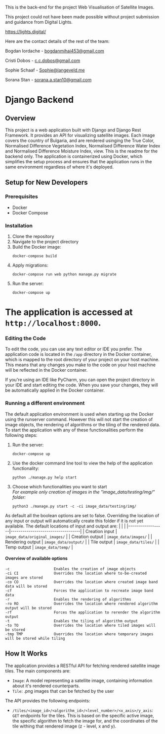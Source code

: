This is the back-end for the project Web Visualisation of Satellite Images.

This project could not have been made possible without project submission and guidance from Digital Lights.

https://lights.digital/

Here are the contact details of the rest of the team:

Bogdan Iordache - bogdanmihai453@gmail.com

Cristi Dobos - c.c.dobos@gmail.com

Sophie Schaaf - Sophie@langeveld.me

Sorana Stan - sorana.a.stan10@gmail.com

# Django Backend

## Overview

This project is a web application built with Django and Django Rest Framework. It provides an API for visualizing satellite images. Each image covers the country of Bulgaria, and are rendered usinging the True Color, Normalised Difference Vegetation Index, Normalised Difference Water Index and Normalised Difference Moisture Index, view. This is the readme for the backend only. The application is containerized using Docker, which simplifies the setup process and ensures that the application runs in the same environment regardless of where it's deployed.

## Setup for New Developers

### Prerequisites
- Docker
- Docker Compose

### Installation
1. Clone the repository
2. Navigate to the project directory
3. Build the Docker image:
    ```
    docker-compose build
    ```
4. Apply migrations:
    ```
    docker-compose run web python manage.py migrate
    ```
5. Run the server:
    ```
    docker-compose up
    ```

# The application is accessed at `http://localhost:8000`.

### Editing the Code
To edit the code, you can use any text editor or IDE you prefer. The application code is located in the `/app` directory in the Docker container, which is mapped to the root directory of your project on your host machine. This means that any changes you make to the code on your host machine will be reflected in the Docker container.

If you're using an IDE like PyCharm, you can open the project directory in your IDE and start editing the code. When you save your changes, they will be automatically applied in the Docker container.

### Running a different environment
The default application environment is used when starting up the Docker using the runserver command. However this will not start the creation of image objects, the rendering of algorithms or the tiling of the rendered data. To start the application with any of these functionalities perform the following steps:
1. Run the server:
    ```
    docker-compose up
    ```
2. Use the docker command line tool to view the help of the application functionality:
    ```
    python ./manage.py help start
    ```
3. Choose which functionalities you want to start  
    _For example only creation of images in the "image_data/testing/img/" folder:_
    ```
    python3 ./manage.py start -c -ci image_data/testing/img/
    ```

As default all the boolean options are set to false. Overriding the location of any input or output will automatically create this folder if it is not yet available. The default locations of input and output are:
|                  |                                   |
|------------------|-----------------------------------|
| Creation input   | ```image_data/original_images/``` |
| Creation output  | ```image_data/images/```          |
| Rendering output | ```image_data/output/```          |
| Tile output      | ```image_data/tiles/```           |
| Temp output      | ```image_data/temp/```            |

#### Overview of available options
```
-c                    Enables the creation of image objects
-ci CI                Overrides the location where to-be-created images are stored
-co CO                Overrides the location where created image band data will be stored
-cf                   Forces the application to recreate image band data
-r                    Enables the rendering of algorithms
-ro RO                Overrides the location where rendered algorithm output will be stored
-rf                   Forces the application to rerender the algorithm output
-t                    Enables the tiling of algorithm output
-to TO                Overrides the location where tiled images will be stored
-tmp TMP              Overrides the location where temporary images will be stored while tiling
```

## How It Works
The application provides a RESTful API for fetching rendered satellite image tiles. The main components are:

- `Image`:  A model representing a satellite image, containing information about it's rendered counterparts.
- `Tile`:  .png images that can be fetched by the user

The API provides the following endpoints:

- `/tiles/<image_id>/<algorithm_id>/<level_number>/<x_axis>/y_axis`: `GET` endpoints for the tiles. This is based on the specific active image, the specific algorithm to fetch the image for, and the coordinates of the tile withing that rendered image (z - level, x and y).

